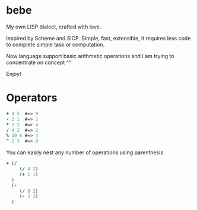 # bebe
My own LISP dialect, crafted with love.

Inspired by Scheme and SICP. Simple, fast, extensible, it requires less code to complete simple task or computation. 

Now language support basic arithmetic operations and I am trying to concentrate on concept ^^

Enjoy!


# Operators
``` clojure
+ 4 5  #=> 9
- 2 1  #=> 1
* 2 2  #=> 4
/ 4 2  #=> 2
% 10 6 #=> 4
^ 2 3  #=> 8
```
You can easily nest any number of operations using parenthesis

``` clojure
+ (/ 
     (/ 4 2) 
     (+ 1 1) 
  )
  (- 
     (/ 8 2) 
     (- 3 2) 
  )
```
